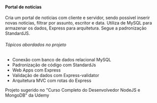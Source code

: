 #### Portal de notícias

Cria um portal de notícias com cliente e servidor, sendo possivel inserir novas noticias, filtrar por assunto, escritor e data.
Utiliza de MySQL para armazenar os dados, Express para arquitetura.
Segue a padronização StandardJS.

###### Tópicos abordados no projeto
- Conexão com banco de dados relacional MySQL
- Padronização de código com StandardJs
- Web Apps com Express
- Validação de dados com Express-validator
- Arquitetura MVC com rotas do Express

Projeto sugerido no "Curso Completo do Desenvolvedor NodeJS e MongoDB" da Udemy